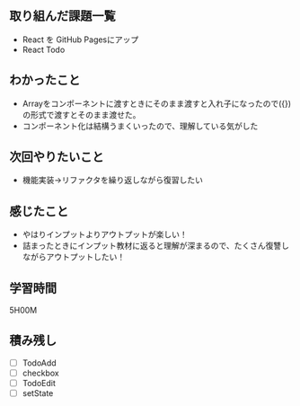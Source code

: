 ## 取り組んだ課題一覧

- React を GitHub Pagesにアップ
- React Todo

## わかったこと

- Arrayをコンポーネントに渡すときにそのまま渡すと入れ子になったので({})の形式で渡すとそのまま渡せた。
- コンポーネント化は結構うまくいったので、理解している気がした

## 次回やりたいこと

- 機能実装→リファクタを繰り返しながら復習したい

## 感じたこと

- やはりインプットよりアウトプットが楽しい！
- 詰まったときにインプット教材に返ると理解が深まるので、たくさん復讐しながらアウトプットしたい！

## 学習時間
5H00M

## 積み残し

- [ ] TodoAdd
- [ ] checkbox
- [ ] TodoEdit
- [ ] setState
